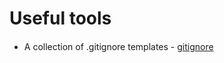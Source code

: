# Useful tools

####
- A collection of .gitignore templates - [gitignore](https://github.com/github/gitignore)
